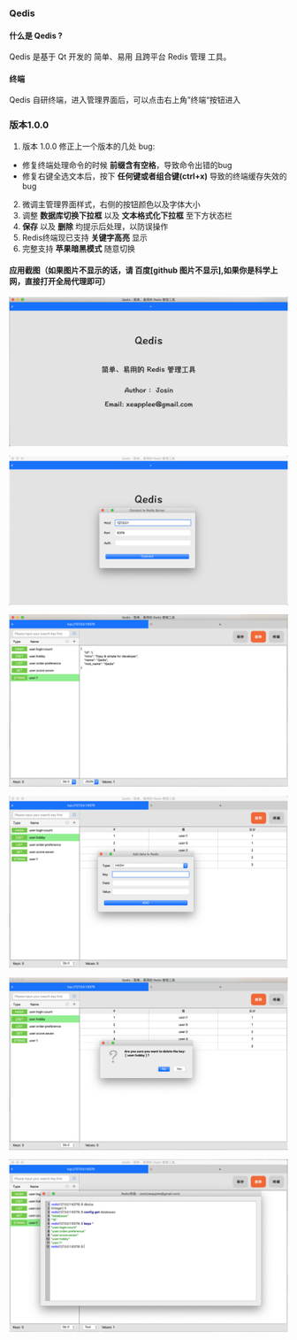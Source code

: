 ### Qedis 



#### 什么是 Qedis ?

 Qedis 是基于 Qt 开发的 简单、易用 且跨平台 Redis 管理 工具。



#### 终端

 Qedis 自研终端，进入管理界面后，可以点击右上角”终端“按钮进入



### 版本1.0.0

1. 版本 1.0.0 修正上一个版本的几处 bug:

- 修复终端处理命令的时候 **前缀含有空格**，导致命令出错的bug
- 修复右键全选文本后，按下 **任何键或者组合键(ctrl+x)** 导致的终端缓存失效的bug

2. 微调主管理界面样式，右侧的按钮颜色以及字体大小
3. 调整 **数据库切换下拉框** 以及 **文本格式化下拉框** 至下方状态栏
4. **保存** 以及 **删除** 均提示后处理，以防误操作
5. Redis终端现已支持 **关键字高亮** 显示
6. 完整支持 **苹果暗黑模式** 随意切换 



#### 应用截图（如果图片不显示的话，请 百度[github 图片不显示],如果你是科学上网，直接打开全局代理即可）

![](./Qedis-1.png)



![](./Qedis-login.png)



![](./Qedis-STR.png)



![](./Qedis-ADD.png)



![](./Qedis-DELETE.png)



![](./Qedis-Terminal.png)

